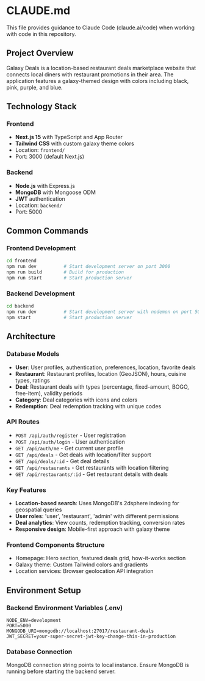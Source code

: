 # CLAUDE.md

This file provides guidance to Claude Code (claude.ai/code) when working with code in this repository.

## Project Overview

Galaxy Deals is a location-based restaurant deals marketplace website that connects local diners with restaurant promotions in their area. The application features a galaxy-themed design with colors including black, pink, purple, and blue.

## Technology Stack

### Frontend
- **Next.js 15** with TypeScript and App Router
- **Tailwind CSS** with custom galaxy theme colors
- Location: `frontend/`
- Port: 3000 (default Next.js)

### Backend
- **Node.js** with Express.js
- **MongoDB** with Mongoose ODM
- **JWT** authentication
- Location: `backend/`
- Port: 5000

## Common Commands

### Frontend Development
```bash
cd frontend
npm run dev          # Start development server on port 3000
npm run build        # Build for production
npm run start        # Start production server
```

### Backend Development
```bash
cd backend
npm run dev          # Start development server with nodemon on port 5000
npm start            # Start production server
```

## Architecture

### Database Models
- **User**: User profiles, authentication, preferences, location, favorite deals
- **Restaurant**: Restaurant profiles, location (GeoJSON), hours, cuisine types, ratings
- **Deal**: Restaurant deals with types (percentage, fixed-amount, BOGO, free-item), validity periods
- **Category**: Deal categories with icons and colors
- **Redemption**: Deal redemption tracking with unique codes

### API Routes
- `POST /api/auth/register` - User registration
- `POST /api/auth/login` - User authentication
- `GET /api/auth/me` - Get current user profile
- `GET /api/deals` - Get deals with location/filter support
- `GET /api/deals/:id` - Get deal details
- `GET /api/restaurants` - Get restaurants with location filtering
- `GET /api/restaurants/:id` - Get restaurant details with deals

### Key Features
- **Location-based search**: Uses MongoDB's 2dsphere indexing for geospatial queries
- **User roles**: 'user', 'restaurant', 'admin' with different permissions
- **Deal analytics**: View counts, redemption tracking, conversion rates
- **Responsive design**: Mobile-first approach with galaxy theme

### Frontend Components Structure
- Homepage: Hero section, featured deals grid, how-it-works section
- Galaxy theme: Custom Tailwind colors and gradients
- Location services: Browser geolocation API integration

## Environment Setup

### Backend Environment Variables (.env)
```
NODE_ENV=development
PORT=5000
MONGODB_URI=mongodb://localhost:27017/restaurant-deals
JWT_SECRET=your-super-secret-jwt-key-change-this-in-production
```

### Database Connection
MongoDB connection string points to local instance. Ensure MongoDB is running before starting the backend server.